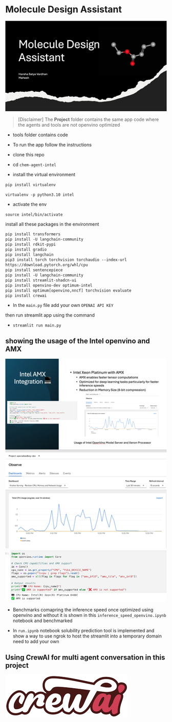 # Molecule Design Assistant 

![Main](images/main.png)


> [Disclaimer]
> The **Project** folder contains the same app code where the agents and tools are not openvino optimized

- tools folder contains code 

- To run the app follow the instructions 

- clone this repo
- cd `chem-agent-intel`
- install the virtual environment 

`pip install virtualenv`


`virtualenv -p python3.10 intel`

- activate the env

`source intel/bin/activate`


install all these packages in the environment 

```
pip install transformers 
pip install -U langchain-community
pip install rdkit-pypi 
pip install gradio
pip install langchain 
pip3 install torch torchvision torchaudio --index-url https://download.pytorch.org/whl/cpu
pip install sentencepiece
pip install -U langchain-community
pip install streamlit-shadcn-ui
pip install openvino-dev optimum-intel
pip install optimum[openvino,nncf] torchvision evaluate
pip install crewai
```

- In the `main.py` file add your own `OPENAI API KEY`

then run streamlit app using the command 

- `streamlit run main.py`


## showing the usage of the Intel openvino and AMX

![slides](images/slides.png)
![openvino](images/openvino.png)
![amx](images/amx.png)


- Benchmarks comapring the inference speed once optimized using openvino and without it is shown in this `inference_speed_openvino.ipynb` notebook and benchmarked 

- In `run.ipynb` notebook solubility prediction tool is implemented and show a way to use ngrok to host the streamlit into a temporary domain need to add your own 



## Using CrewAI for multi agent conversation in this project 
![crew](images/crew.png)

